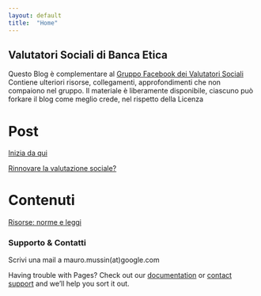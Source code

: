 ```yaml
---
layout: default
title:  "Home"
---
```

## Valutatori Sociali di Banca Etica

Questo Blog è complementare al [Gruppo Facebook dei Valutatori Sociali](https://www.facebook.com/groups/445816879511918/) 
Contiene ulteriori risorse, collegamenti, approfondimenti che non compaiono nel gruppo.
Il materiale è liberamente disponibile, ciascuno può forkare il blog come meglio crede, nel rispetto della Licenza

# Post
[Inizia da qui](https://mauromussin.github.io/valutazionesociale/2020/04/04/inizia-da-qui)

[Rinnovare la valutazione sociale?](https://mauromussin.github.io/valutazionesociale/2020/04/05/valutazione-manifesto.html)


# Contenuti
[Risorse: norme e leggi](https://mauromussin.github.io/valutazionesociale/contenuti/risorse)


### Supporto & Contatti

Scrivi una mail a mauro.mussin(at)google.com

Having trouble with Pages? Check out our [documentation](https://help.github.com/categories/github-pages-basics/) or [contact support](https://github.com/contact) and we’ll help you sort it out.
